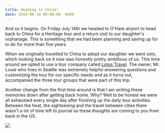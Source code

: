 ```yaml
---
title: Heading to China!
date: 2019-06-14 00:00:00 -0600
---
```


And so it begins. On Friday July 14th we headed to O'Hare airport to head back to China for a Heritage tour and a return visit to our daughter's orphanage. This is something that we had been planning and saving up for to do for more than five years. 

When we originally travelled to China to adopt our daughter we went solo, which looking back on it now was honestly pretty ambitious of us. This time around we opted to use a tour company called [Lotus Travel](http://www.lotustours.net/). The owner, Mr. Louie who lives in Seattle was extremely helpful answering questions and customizing the tour for our specific needs and as it turns out, accompanied the three tour groups that were part of this trip.

Another change from the first time around is that I am writing these memories down after getting back home. Why? Well to be honest we were all exhausted every single day after finishing up the daily tour activities. Between the heat, the sightseeing and the travel between cities there wasn't a lot of time left to journal so these thoughts are coming to you from back in the US.

![](https://upload.wikimedia.org/wikipedia/commons/thumb/4/47/Croce-Mozart-Detail.jpg/185px-Croce-Mozart-Detail.jpg)



